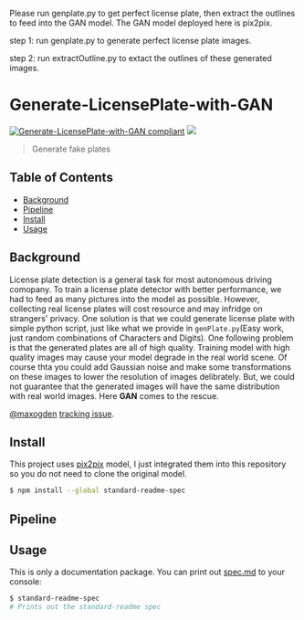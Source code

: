 
Please run genplate.py to get perfect license plate, then extract the outlines to feed into the GAN model. The GAN model deployed here is pix2pix.

step 1: run genplate.py to generate perfect license plate images. 

step 2: run extractOutline.py to extact the outlines of these generated images.



# Generate-LicensePlate-with-GAN

[![Generate-LicensePlate-with-GAN compliant](https://img.shields.io/badge/FakePlate-v1.0-blue.svg)](https://github.com/mingbocui/Generate-LicensePlate-with-GAN)
![](https://img.shields.io/badge/frame-pytorch-orange.svg)

> Generate fake plates


## Table of Contents

- [Background](#background)
- [Pipeline](#pipeline)
- [Install](#install)
- [Usage](#usage)

## Background

License plate detection is a general task for most autonomous driving comopany. To train a license plate detector with better performance, we had to feed as many pictures into the model as possible. However, collecting real license plates will cost resource and may infridge on strangers' privacy. One solution is that we could generate license plate with simple python script, just like what we provide in `genPlate.py`(Easy work, just random combinations of Characters and Digits). One following problem is that the generated plates are all of high quality. Training model with high quality images may cause your model degrade in the real world scene. Of course thta you could add Gaussian noise and make some transformations on these images to lower the resolution of images delibrately. But, we could not guarantee that the generated images will have the same distribution with real world images. Here **GAN** comes to the rescue.


[@maxogden](https://github.com/maxogden)
[tracking issue](https://github.com/RichardLitt/standard-readme/issues/5).


## Install

This project uses [pix2pix](http://nodejs.org) model, I just integrated them into this repository so you do not need to clone the original model.

```sh
$ npm install --global standard-readme-spec
```

## Pipeline

## Usage

This is only a documentation package. You can print out [spec.md](spec.md) to your console:

```sh
$ standard-readme-spec
# Prints out the standard-readme spec
```


